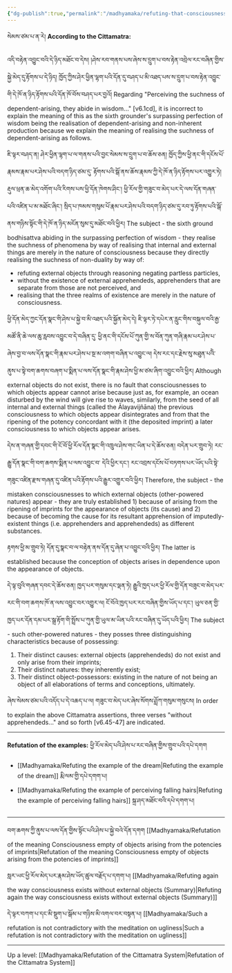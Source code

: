 ```yaml
---
{"dg-publish":true,"permalink":"/madhyamaka/refuting-that-consciousness-is-inherently-established-without-external-objects-gomde/"}
---
```


སེམས་ཙམ་པ་ན་རེ།
**According to the Cittamatra:**

འདི་བརྟེན་འབྱུང་བའི་དེ་ཉིད་མཐོང་བ་དེས། །ཤེས་རབ་གནས་པས་ཞེས་ས་དྲུག་པ་བས་རྟེན་འབྲེལ་རང་བཞིན་གྱིས་སྐྱེ་མེད་དུ་རྟོགས་པ་དེ་ཉིད། 
ཁྱོད་ཀྱིས་ཤེར་ཕྱིན་ལྷག་པའི་དོན་དུ་བཤད་པ་མི་འཐད་པས་ས་དྲུག་པ་བས་རྟེན་འབྱུང་གི་དེ་ཁོ་ན་ཉིད་རྟོགས་པའི་དོན་ཁོ་བོས་བཤད་པར་བྱའོ།
Regarding "Perceiving the suchness of dependent-arising, they abide in wisdom..." [v6.1cd], it is incorrect to explain the meaning of this as the sixth grounder's surpassing perfection of wisdom being the realisation of dependent-arising and non-inherent production because we explain the meaning of realising the suchness of dependent-arising as follows.

ཇི་ལྟར་བཤད་ན། ཤེར་ཕྱིན་ལྷག་པ་ལ་གནས་པའི་བྱང་སེམས་ས་དྲུག་པ་བ་ཆོས་ཅན། ཁྱོད་ཀྱིས་ཕྱི་ནང་གི་དངོས་པོ་རྣམས་རྣམ་པར་ཤེས་པའི་བདག་ཉིད་ཙམ་དུ་
རྟོགས་པའི་སྒོ་ནས་ཆོས་རྣམས་ཀྱི་དེ་ཁོ་ན་ཉིད་རྟོགས་པར་འགྱུར་ཏེ། རྡུལ་ཕྲན་ཆ་མེད་འགོག་པའི་རིགས་པས་ཕྱི་དོན་ཁེགས་ཤིང་། 
ཕྱི་རོལ་གྱི་གཟུང་བ་མེད་པར་དེ་ལས་དོན་གཞན་པའི་འཛིན་པ་མ་མཐོང་ཞིང་། སྲིད་པ་ཁམས་གསུམ་པོ་རྣམ་པར་ཤེས་པའི་བདག་ཉིད་ཙམ་དུ་རབ་ཏུ་རྟོགས་པའི་སྒོ་ནས་གཉིས་སྟོང་གི་དེ་ཁོ་ན་ཉིད་མངོན་སུམ་དུ་མཐོང་བའི་ཕྱིར།
The subject - the sixth ground bodhisattva abiding in the surpassing perfection of wisdom - they realise the suchness of phenomena by way of realising that internal and external things are merely in the nature of consciousness because they directly realising the suchness of non-duality by way of:
- refuting external objects through reasoning negating partless particles, 
- without the existence of external apprehendeds, apprehenders that are separate from those are not perceived, and
- realising that the three realms of existence are merely in the nature of consciousness.

ཕྱི་དོན་མེད་ཀྱང་དོན་སྣང་གི་ཤེས་པ་སྐྱེ་བ་མི་འཐད་པའི་སྐྱོན་མེད་དེ། ཇི་ལྟར་ཏེ་དཔེར་ན་རླུང་གིས་བསྐུལ་བའི་རྒྱ་མཚོ་ནི་ཆེ་ལས་ཆུ་རླབས་འབྱུང་བ་དེ་བཞིན་དུ་
ཕྱི་ནང་གི་དངོས་པོ་ཀུན་གྱི་ས་བོན་ཀུན་གཞི་རྣམ་པར་ཤེས་པ་ཞེས་བྱ་བ་ལས་དོན་སྣང་གི་རྣམ་པར་ཤེས་པ་སྔ་མ་འགག་བཞིན་པ་འབྱུང་ལ། 
དེས་རང་དང་རྗེས་སུ་མཐུན་པའིེ་ནུས་པ་སྟེ་བག་ཆགས་བཞག་པ་སྨིན་པ་ལས་དོན་སྣང་གི་རྣམ་ཤེས་ཕྱི་མ་ཙམ་ཞིག་འབྱུང་བའི་ཕྱིར། 
Although external objects do not exist, there is no fault that consciousnesses to which objects appear cannot arise because just as, for example, an ocean disturbed by the wind will give rise to waves, similarly, from the seed of all internal and external things (called the Ālayavijñāna) the previous consciousness to which objects appear disintegrates and from that the ripening of the potency concordant with it (the deposited imprint) a later consciousness to which objects appear arises.

དེས་ན་གཞན་གྱི་དབང་གི་ངོ་བོ་ཕྱི་རོལ་དོན་སྣང་གི་འཁྲུལ་ཤེས་གང་ཡིན་པ་དེ་ཆོས་ཅན། བདེན་པར་གྲུབ་ཏེ། རང་རྒྱུ་དོན་སྣང་གི་བག་ཆགས་སྨིན་པ་ལས་འབྱུང་བ་
དེའི་ཕྱིར་དང་། རང་འབྲས་དངོས་པོ་བཏགས་པར་ཡོད་པའི་སྟེ་གཟུང་འཛིན་རྫས་གཞན་དུ་འཛིན་པའི་རྟོགས་པའི་རྒྱུར་འགྱུར་བའི་ཕྱིར།
Therefore, the subject - the mistaken consciousnesses to which external objects (other-powered natures) appear - they are truly established 1) because of arising from the ripening of imprints for the appearance of objects (its cause) and 2) because of becoming the cause for its resultant apprehension of imputedly-existent things (i.e. apprehenders and apprehendeds) as different substances.

རྟགས་ཕྱི་མ་གྲུབ་ཏེ། དོན་དུ་སྣང་བ་ལ་བརྟེན་ནས་དོན་དུ་ཞེན་པ་འབྱུང་བའི་ཕྱིར།
The latter is established because the conception of objects arises in dependence upon the appearance of objects.

དེ་ལྟ་བུའི་གཞན་དབང་དེ་ཆོས་ཅན། ཁྱད་པར་གསུམ་དང་ལྡན་ཏེ། རྒྱུའི་ཁྱད་པར་ཕྱི་རོལ་གྱི་དོན་བཟུང་བ་མེད་པར་རང་གི་བག་ཆགས་ཁོ་ན་ལས་འབྱུང་བར་འགྱུར་ལ། 
ངོ་བོའེ་ཁྱད་པར་རང་བཞིན་གྱིས་ཡོད་པ་དང་། ཡུལ་ཅན་གྱི་ཁྱད་པར་དོན་དམ་པར་སྒྲ་རྟོག་གི་སྤྲོས་པ་ཀུན་གྱི་ཡུལ་མ་ཡིན་པའི་རང་བཞིན་དུ་ཡོད་པའི་ཕྱིར།
The subject - such other-powered natures - they posses three distinguishing characteristics because of possessing:
1. Their distinct causes: external objects (apprehendeds) do not exist and only arise from their imprints;
2. Their distinct natures: they inherently exist;
3. Their distinct object-possessors: existing in the nature of not being an object of all elaborations of terms and conceptions, ultimately.

ཞེས་སེམས་ཙམ་པའི་འདོད་པ་དེ་འཆད་པ་ལ། གཟུང་བ་མེད་པར་ཞེས་སོགས་ཤློཀ་གསུམ་གསུངས།
In order to explain the above Cittamatra assertions, three verses "without apprehendeds..." and so forth [v6.45-47] are indicated.

---

**Refutation of the examples:** ཕྱི་རོལ་མེད་པའི་ཤེས་པ་རང་བཞིན་གྱིས་གྲུབ་པའི་དཔེ་དགག
- [[Madhyamaka/Refuting the example of the dream\|Refuting the example of the dream]] རྨི་ལམ་གྱི་དཔེ་དགག་པ། 
- [[Madhyamaka/Refuting the example of perceiving falling hairs\|Refuting the example of perceiving falling hairs]] སྐྲ་ཤད་མཐོང་བའི་དཔེ་དགག་པ།

---
བག་ཆགས་ཀྱི་ནུས་པ་ལས་དོན་གྱིས་སྟོང་པའི་ཤེས་པ་སྐྱེ་བའེ་དོན་དགག
[[Madhyamaka/Refutation of the meaning Consciousness empty of objects arising from the potencies of imprints\|Refutation of the meaning Consciousness empty of objects arising from the potencies of imprints]]

སླར་ཡང་ཕྱི་རོལ་མེད་པར་རྣམ་ཤེས་ཡོད་ཚུལ་བརྗོད་པ་དགག་པ།
[[Madhyamaka/Refuting again the way consciousness exists without external objects (Summary)\|Refuting again the way consciousness exists without external objects (Summary)]]

དེ་ལྟར་བཀག་པ་དང་མི་སྡུག་པ་སྒོམ་པ་གཉིས་མི་འགལ་བར་བསྟན་པ།
[[Madhyamaka/Such a refutation is not contradictory with the meditation on ugliness\|Such a refutation is not contradictory with the meditation on ugliness]]

---
Up a level: [[Madhyamaka/Refutation of the Cittamatra System\|Refutation of the Cittamatra System]]